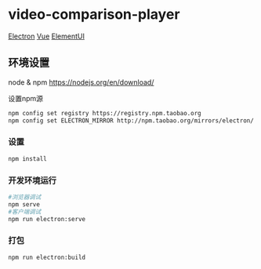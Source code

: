 # video-comparison-player
[Electron](https://www.electronjs.org/docs/tutorial/quick-start)
[Vue](https://cn.vuejs.org/v2/guide/)
[ElementUI](https://element.eleme.cn/#/zh-CN)

## 环境设置
node & npm https://nodejs.org/en/download/

设置npm源
```bash
npm config set registry https://registry.npm.taobao.org
npm config set ELECTRON_MIRROR http://npm.taobao.org/mirrors/electron/
```
### 设置
```bash
npm install
```
### 开发环境运行
```bash
#浏览器调试
npm serve
#客户端调试
npm run electron:serve
```
### 打包
```bash
npm run electron:build
```
